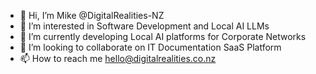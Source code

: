 - 👋 Hi, I’m Mike @DigitalRealities-NZ
- 👀 I’m interested in Software Development and Local AI LLMs
- 🌱 I’m currently developing Local AI platforms for Corporate Networks
- 💞️ I’m looking to collaborate on IT Documentation SaaS Platform
- 📫 How to reach me hello@digitalrealities.co.nz
<!---
DigitalRealities-NZ/DigitalRealities-NZ is a ✨ special ✨ repository because its `README.md` (this file) appears on your GitHub profile.
You can click the Preview link to take a look at your changes.
--->
